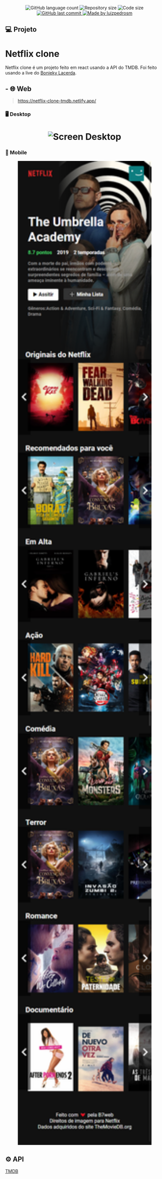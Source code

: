 <p align="center">
  <img alt="GitHub language count" src="https://img.shields.io/github/languages/count/luizpedrosm/netflix-clone?color=%2304D361">

  <img alt="Repository size" src="https://img.shields.io/github/repo-size/luizpedrosm/netflix-clone">
  <img alt="Code size" src="https://img.shields.io/github/languages/code-size/luizpedrosm/netflix-clone">
  
  <a href="https://github.com/luizpedrosm/netflix-clone/commits/master">
    <img alt="GitHub last commit" src="https://img.shields.io/github/last-commit/luizpedrosm/netflix-clone">
  </a>
	
  <a href="https://www.linkedin.com/in/luizpedrosm/">  
    <img alt="Made by luizpedrosm" src="https://img.shields.io/badge/made%20by-luizpedrosm-blue">
  </a>
</p>

## 💻 Projeto

# Netflix clone

Netflix clone é um projeto feito em react usando a API do TMDB. Foi feito usando a live do [Bonieky Lacerda](https://www.youtube.com/watch?v=tBweoUiMsDg).

## - 🌐 Web

> https://netflix-clone-tmdb.netlify.app/

### 🖥️ Desktop

<h1 align="center">
    <img alt="Screen Desktop" title="Screen Desktop" src=".github/img/screen_desktop.png" width="600" />
</h1>

### 📱 Mobile

<p align="center">
    <img alt="Screen Mobile" title="Screen Mobile" src=".github/img/screen_mobile.png" width="425" />
</p>

## ⚙️ API

[TMDB](https://www.themoviedb.org/documentation/api)
